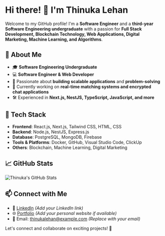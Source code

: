 # Hi there! 👋 I'm Thinuka Lehan

Welcome to my GitHub profile! I'm a **Software Engineer** and a **third-year Software Engineering undergraduate** with a passion for **Full Stack Development, Blockchain Technology, Web Applications, Digital Marketing, Machine Learning, and Algorithms**.

## 🚀 About Me
- 🎓 **Software Engineering Undergraduate**
- 💻 **Software Engineer & Web Developer**
- 🚀 Passionate about **building scalable applications** and **problem-solving**
- 🎯 Currently working on **real-time matching systems and encrypted chat applications**
- 🛠 Experienced in **Next.js, NestJS, TypeScript, JavaScript, and more**

## 🔧 Tech Stack
- **Frontend**: React.js, Next.js, Tailwind CSS, HTML, CSS
- **Backend**: Node.js, NestJS, Express.js
- **Database**: PostgreSQL, MongoDB, Firebase
- **Tools & Platforms**: Docker, GitHub, Visual Studio Code, ClickUp
- **Others**: Blockchain, Machine Learning, Digital Marketing

## 📈 GitHub Stats
![Thinuka's GitHub Stats](https://github-readme-stats.vercel.app/api?username=ThinukaLehan&show_icons=true&theme=radical)

## 📫 Connect with Me
- 💼 [LinkedIn](#) *(Add your LinkedIn link)*
- 🌐 [Portfolio](#) *(Add your personal website if available)*
- 📧 Email: thinukalehan@example.com *(Replace with your email)*

Let's connect and collaborate on exciting projects! 🚀

